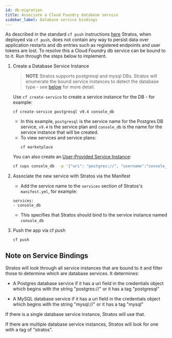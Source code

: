 ```yaml
---
id: db-migration
title: Associate a Cloud Foundry database service
sidebar_label: Database service bindings
---
```


As described in the standard `cf push` instructions [here](cloud-foundry.md) Stratos, when deployed via `cf push`,
does not contain any way to persist data over application restarts and db entries such as registered endpoints
and user tokens are lost. To resolve this a Cloud Foundry db service can be bound to to it. Run through
the steps below to implement.

1. Create a Database Service Instance

    > **NOTE** Stratos supports postgresql and mysql DBs. Stratos will enumerate the bound service instances to detect the database type - see  [below](#note-on-service-bindings) for more detail.

    Use `cf create-service` to create a service instance for the DB - for example:
    ```
    cf create-service postgresql v9.4 console_db
    ```
    * In this example, `postgresql` is the service name for the Postgres DB service, `v9.4` is the service plan and `console_db` is the name for the service instance that will be created. 
    * To view services and service plans:
      ```
      cf marketplace
      ```

    You can also create an [User-Provided Service Instance](https://docs.cloudfoundry.org/devguide/services/user-provided.html):
    ```bash
    cf cups console_db  -p '{"uri": "postgres://", "username":"console_appuser", "password":"***", "hostname":"192.168.12.34", "port":"5432", "dbname":"console_db" }'
    ```
2. Associate the new service with Stratos via the Manifest

   * Add the service name to the `services` section of Stratos's `manifest.yml`, for example:
    ```
    services:
    - console_db
    ```

    * This specifies that Stratos should bind to the service instance named `console_db`

3. Push the app via cf push
    ```
    cf push
    ```

    
## Note on Service Bindings

Stratos will look through all service instances that are bound to it and filter those to determine which are database services. It determines:

* A Postgres database service if it has a uri field in the credentials object which begins with the string "postgres://" or it has a tag "postgresql"

* A MySQL database service if it has a uri field in the credentials object which begins with the string "mysql://" or it has a tag "mysql"

If there is a single database service instance, Stratos will use that.

If there are multiple database service instances, Stratos will look for one with a tag of "stratos".
